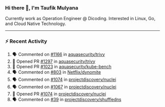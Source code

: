 ### Hi there 👋, I'm Taufik Mulyana
Currently work as Operation Engineer @ Dicoding. Interested in Linux, Go, and Cloud Native Technology.

---
### :zap: Recent Activity
<!--START_SECTION:activity-->
1. 🗣 Commented on [#1166](https://github.com/aquasecurity/trivy/issues/1166) in [aquasecurity/trivy](https://github.com/aquasecurity/trivy)
2. 💪 Opened PR [#1297](https://github.com/aquasecurity/trivy/pull/1297) in [aquasecurity/trivy](https://github.com/aquasecurity/trivy)
3. 💪 Opened PR [#1023](https://github.com/aquasecurity/kube-bench/pull/1023) in [aquasecurity/kube-bench](https://github.com/aquasecurity/kube-bench)
4. 🗣 Commented on [#803](https://github.com/Netflix/dynomite/issues/803) in [Netflix/dynomite](https://github.com/Netflix/dynomite)
5. 🗣 Commented on [#1074](https://github.com/projectdiscovery/nuclei/issues/1074) in [projectdiscovery/nuclei](https://github.com/projectdiscovery/nuclei)
6. 🗣 Commented on [#1067](https://github.com/projectdiscovery/nuclei/issues/1067) in [projectdiscovery/nuclei](https://github.com/projectdiscovery/nuclei)
7. 💪 Opened PR [#1074](https://github.com/projectdiscovery/nuclei/pull/1074) in [projectdiscovery/nuclei](https://github.com/projectdiscovery/nuclei)
8. 🗣 Commented on [#39](https://github.com/projectdiscovery/shuffledns/issues/39) in [projectdiscovery/shuffledns](https://github.com/projectdiscovery/shuffledns)
<!--END_SECTION:activity-->
